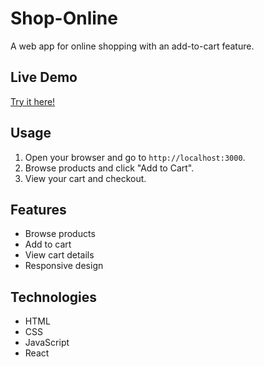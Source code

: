 # Shop-Online

A web app for online shopping with an add-to-cart feature.

## Live Demo
[Try it here!](https://shop-online-demo-website.netlify.app)

## Usage
1. Open your browser and go to `http://localhost:3000`.
2. Browse products and click "Add to Cart".
3. View your cart and checkout.

## Features
- Browse products
- Add to cart
- View cart details
- Responsive design

## Technologies
- HTML
- CSS
- JavaScript
- React


